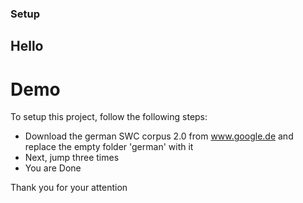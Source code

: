### Setup
## Hello
# Demo

To setup this project, follow the following steps:

* Download the german SWC corpus 2.0 from www.google.de and replace the empty folder 'german' with it
* Next, jump three times
* You are Done

Thank you for your attention
